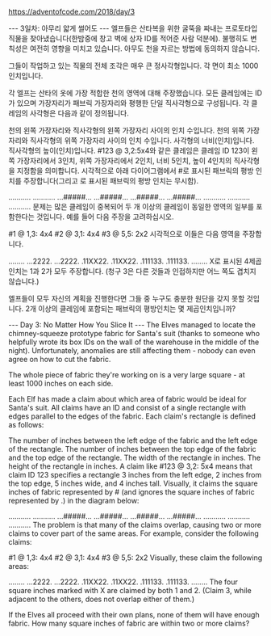 https://adventofcode.com/2018/day/3

--- 3일차: 아무리 얇게 썰어도 ---
엘프들은 산타복을 위한 굴뚝을 짜내는 프로토타입 직물을 찾아냈습니다(한밤중에 창고 벽에 상자 ID를 적어준 사람 덕분에). 불행히도 변칙성은 여전히 ​​​​영향을 미치고 있습니다. 아무도 천을 자르는 방법에 동의하지 않습니다.

그들이 작업하고 있는 직물의 전체 조각은 매우 큰 정사각형입니다. 각 면이 최소 1000인치입니다.

각 엘프는 산타의 옷에 가장 적합한 천의 영역에 대해 주장했습니다. 모든 클레임에는 ID가 있으며 가장자리가 패브릭 가장자리와 평행한 단일 직사각형으로 구성됩니다. 각 클레임의 사각형은 다음과 같이 정의됩니다.

천의 왼쪽 가장자리와 직사각형의 왼쪽 가장자리 사이의 인치 수입니다.
천의 위쪽 가장자리와 직사각형의 위쪽 가장자리 사이의 인치 수입니다.
사각형의 너비(인치)입니다.
직사각형의 높이(인치)입니다.
#123 @ 3,2:5x4와 같은 클레임은 클레임 ID 123이 왼쪽 가장자리에서 3인치, 위쪽 가장자리에서 2인치, 너비 5인치, 높이 4인치의 직사각형을 지정함을 의미합니다. 시각적으로 아래 다이어그램에서 #로 표시된 패브릭의 평방 인치를 주장합니다(그리고 로 표시된 패브릭의 평방 인치는 무시함).

...........
...........
...#####...
...#####...
...#####...
...#####...
...........
...........
...........
문제는 많은 클레임이 중복되어 두 개 이상의 클레임이 동일한 영역의 일부를 포함한다는 것입니다. 예를 들어 다음 주장을 고려하십시오.

#1 @ 1,3: 4x4
#2 @ 3,1: 4x4
#3 @ 5,5: 2x2
시각적으로 이들은 다음 영역을 주장합니다.

........
...2222.
...2222.
.11XX22.
.11XX22.
.111133.
.111133.
........
X로 표시된 4제곱인치는 1과 2가 모두 주장합니다. (청구 3은 다른 것들과 인접하지만 어느 쪽도 겹치지 않습니다.)

엘프들이 모두 자신의 계획을 진행한다면 그들 중 누구도 충분한 원단을 갖지 못할 것입니다. 2개 이상의 클레임에 포함되는 패브릭의 평방인치는 몇 제곱인치입니까?


--- Day 3: No Matter How You Slice It ---
The Elves managed to locate the chimney-squeeze prototype fabric for Santa's suit (thanks to someone who helpfully wrote its box IDs on the wall of the warehouse in the middle of the night). Unfortunately, anomalies are still affecting them - nobody can even agree on how to cut the fabric.

The whole piece of fabric they're working on is a very large square - at least 1000 inches on each side.

Each Elf has made a claim about which area of fabric would be ideal for Santa's suit. All claims have an ID and consist of a single rectangle with edges parallel to the edges of the fabric. Each claim's rectangle is defined as follows:

The number of inches between the left edge of the fabric and the left edge of the rectangle.
The number of inches between the top edge of the fabric and the top edge of the rectangle.
The width of the rectangle in inches.
The height of the rectangle in inches.
A claim like #123 @ 3,2: 5x4 means that claim ID 123 specifies a rectangle 3 inches from the left edge, 2 inches from the top edge, 5 inches wide, and 4 inches tall. Visually, it claims the square inches of fabric represented by # (and ignores the square inches of fabric represented by .) in the diagram below:

...........
...........
...#####...
...#####...
...#####...
...#####...
...........
...........
...........
The problem is that many of the claims overlap, causing two or more claims to cover part of the same areas. For example, consider the following claims:

#1 @ 1,3: 4x4
#2 @ 3,1: 4x4
#3 @ 5,5: 2x2
Visually, these claim the following areas:

........
...2222.
...2222.
.11XX22.
.11XX22.
.111133.
.111133.
........
The four square inches marked with X are claimed by both 1 and 2. (Claim 3, while adjacent to the others, does not overlap either of them.)

If the Elves all proceed with their own plans, none of them will have enough fabric. How many square inches of fabric are within two or more claims?